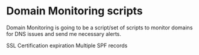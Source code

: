 # Domain Monitoring scripts
Domain Monitoring is going to be a script/set of scripts to monitor domains for DNS issues and send me necessary alerts. 

SSL Certification expiration
Multiple SPF records
